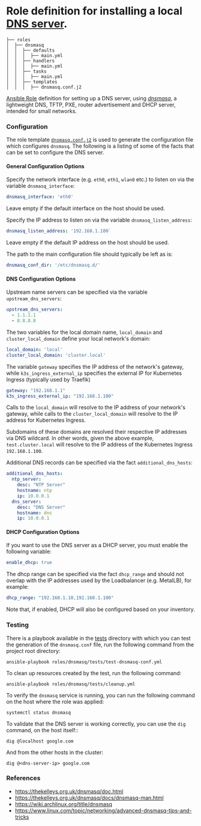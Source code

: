 # Role definition for installing a local [DNS server](https://thekelleys.org.uk/dnsmasq/doc.html).

```
├── roles
│  ├── dnsmasq
│  │  ├── defaults
│  │  │  ├── main.yml
│  │  ├── handlers 
│  │  │  ├── main.yml  
│  │  ├── tasks 
│  │  │  ├── main.yml  
│  │  ├── templates
│  │  │  ├── dnsmasq.conf.j2
```

[Ansible Role](https://docs.ansible.com/ansible/latest/playbook_guide/playbooks_reuse_roles.html#roles) definition for setting up a DNS server, using [*dnsmasq*](https://thekelleys.org.uk/dnsmasq/doc.html), a lightweight DNS, TFTP, PXE, router advertisement and DHCP server, intended for small networks.

### Configuration
                   
The role template [`dnsmasq.conf.j2`](templates/dnsmasq.conf.j2) is used to generate the configuration file which configures `dnsmasq`. The following is a listing of some of the 
facts that can be set to configure the DNS server.
  
#### General Configuration Options 
Specify the network interface (e.g. `eth0`, `eth1`, `wlan0` etc.) to listen on via the variable `dnsmasq_interface`:
```yaml
dnsmasq_interface: 'eth0'
```
Leave empty if the default interface on the host should be used.

Specify the IP address to listen on via the variable `dnsmasq_listen_address`:
```yaml
dnsmasq_listen_address: '192.168.1.100`
```
Leave empty if the default IP address on the host should be used.

The path to the main configuration file should typically be left as is:
```yaml
dnsmasq_conf_dir: '/etc/dnsmasq.d/'
```
                                   
#### DNS Configuration Options

Upstream name servers can be specified via the variable `upstream_dns_servers`:
```yaml
upstream_dns_servers:
  - 1.1.1.1
  - 8.8.8.8
```
            
The two variables for the local domain name, `local_domain` and `cluster_local_domain` define your local network's domain:
```yaml
local_domain: 'local'
cluster_local_domain: 'cluster.local'
```
    
The variable `gateway` specifies the IP address of the network's gateway, while `k3s_ingress_external_ip` specifies the external IP for Kubernetes Ingress (typically used by Traefik)
```yaml
gateway: "192.168.1.1"
k3s_ingress_external_ip: "192.168.1.100"
```

Calls to the `local_domain` will resolve to the IP address of your network's gateway, while calls to the `cluster_local_domain` will resolve to the IP address for Kubernetes Ingress.

Subdomains of these domains are resolved their respective IP addresses via DNS wildcard. In other words, given the above example, `test.cluster.local` will resolve to the IP address of the 
Kubernetes Ingress `192.168.1.100`.
              
Additional DNS records can be specified via the fact `additional_dns_hosts`:
```yaml
additional_dns_hosts:
  ntp_server:
    desc: "NTP Server"
    hostname: ntp
    ip: 10.0.0.1
  dns_server:
    desc: "DNS Server"
    hostname: dns
    ip: 10.0.0.1
```

#### DHCP Configuration Options

If you want to use the DNS server as a DHCP server, you must enable the following variable:
```yaml
enable_dhcp: true
```

The dhcp range can be specified via the fact `dhcp_range` and should not overlap with the IP addresses used by the Loadbalancer (e.g. MetalLB), for example:
```yaml
dhcp_range: "192.168.1.10,192.168.1.100"
```

Note that, if enabled, DHCP will also be configured based on your inventory.

### Testing

There is a playbook available in the [tests](tests/test-dnsmasq-conf.yml) directory with which you can test the generation of the `dnsmasq.conf` file,
run the following command from the project root directory:
```shell
ansible-playbook roles/dnsmasq/tests/test-dnsmasq-conf.yml
```

To clean up resources created by the test, run the following command:
```shell
ansible-playbook roles/dnsmasq/tests/cleanup.yml
```
  
To verify the `dnsmasq` service is running, you can run the following command on the host where the role was applied:
```shell
systemctl status dnsmasq
```

To validate that the DNS server is working correctly, you can use the `dig` command, on the host itself::
```shell
dig @localhost google.com
```
And from the other hosts in the cluster:
```shell
dig @<dns-server-ip> google.com
```

### References

- https://thekelleys.org.uk/dnsmasq/doc.html
- https://thekelleys.org.uk/dnsmasq/docs/dnsmasq-man.html
- https://wiki.archlinux.org/title/dnsmasq
- https://www.linux.com/topic/networking/advanced-dnsmasq-tips-and-tricks


